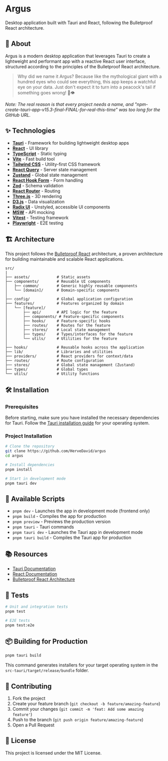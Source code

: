 # Argus

Desktop application built with Tauri and React, following the Bulletproof React architecture.

## 🚀 About

Argus is a modern desktop application that leverages Tauri to create a lightweight and performant app with a reactive React user interface, structured according to the principles of the Bulletproof React architecture.

> Why did we name it Argus? Because like the mythological giant with a hundred eyes who could see everything, this app keeps a watchful eye on your data. Just don't expect it to turn into a peacock's tail if something goes wrong! 🦚👁️

_Note: The real reason is that every project needs a name, and "npm-create-tauri-app-v15.3-final-FINAL-for-real-this-time" was too long for the GitHub URL._

## ✨ Technologies

- **[Tauri](https://tauri.app/)** - Framework for building lightweight desktop apps
- **[React](https://reactjs.org/)** - UI library
- **[TypeScript](https://www.typescriptlang.org/)** - Static typing
- **[Vite](https://vitejs.dev/)** - Fast build tool
- **[Tailwind CSS](https://tailwindcss.com/)** - Utility-first CSS framework
- **[React Query](https://tanstack.com/query/latest)** - Server state management
- **[Zustand](https://zustand-demo.pmnd.rs/)** - Global state management
- **[React Hook Form](https://react-hook-form.com/)** - Form handling
- **[Zod](https://github.com/colinhacks/zod)** - Schema validation
- **[React Router](https://reactrouter.com/)** - Routing
- **[Three.js](https://threejs.org/)** - 3D rendering
- **[D3.js](https://d3js.org/)** - Data visualization
- **[Radix UI](https://www.radix-ui.com/)** - Unstyled, accessible UI components
- **[MSW](https://mswjs.io/)** - API mocking
- **[Vitest](https://vitest.dev/)** - Testing framework
- **[Playwright](https://playwright.dev/)** - E2E testing

## 🏗️ Architecture

This project follows the [Bulletproof React](https://github.com/alan2207/bulletproof-react) architecture, a proven architecture for building maintainable and scalable React applications.

```
src/
|
├── assets/            # Static assets
├── components/        # Reusable UI components
│   ├── common/        # Generic highly reusable components
│   └── [domain]/      # Domain-specific components
│
├── config/            # Global application configuration
├── features/          # Features organized by domain
│   └── [feature]/
│       ├── api/       # API logic for the feature
│       ├── components/ # Feature-specific components
│       ├── hooks/     # Feature-specific hooks
│       ├── routes/    # Routes for the feature
│       ├── stores/    # Local state management
│       ├── types/     # Types/interfaces for the feature
│       └── utils/     # Utilities for the feature
│
├── hooks/             # Reusable hooks across the application
├── lib/               # Libraries and utilities
├── providers/         # React providers for context/data
├── routes/            # Route configuration
├── stores/            # Global state management (Zustand)
├── types/             # Global types
└── utils/             # Utility functions
```

## 🛠️ Installation

### Prerequisites

Before starting, make sure you have installed the necessary dependencies for Tauri. Follow the [Tauri installation guide](https://tauri.app/v1/guides/getting-started/prerequisites) for your operating system.

### Project Installation

```bash
# Clone the repository
git clone https://github.com/HerveDavid/argus
cd argus

# Install dependencies
pnpm install

# Start in development mode
pnpm tauri dev
```

## 📝 Available Scripts

- `pnpm dev` - Launches the app in development mode (frontend only)
- `pnpm build` - Compiles the app for production
- `pnpm preview` - Previews the production version
- `pnpm tauri` - Tauri commands
- `pnpm tauri dev` - Launches the Tauri app in development mode
- `pnpm tauri build` - Compiles the Tauri app for production

## 📚 Resources

- [Tauri Documentation](https://tauri.app/v1/guides/)
- [React Documentation](https://reactjs.org/docs/getting-started.html)
- [Bulletproof React Architecture](https://github.com/alan2207/bulletproof-react)

## 🧪 Tests

```bash
# Unit and integration tests
pnpm test

# E2E tests
pnpm test:e2e
```

## 📦 Building for Production

```bash
pnpm tauri build
```

This command generates installers for your target operating system in the `src-tauri/target/release/bundle` folder.

## 🤝 Contributing

1. Fork the project
2. Create your feature branch (`git checkout -b feature/amazing-feature`)
3. Commit your changes (`git commit -m 'feat: Add some amazing feature'`)
4. Push to the branch (`git push origin feature/amazing-feature`)
5. Open a Pull Request

## 📄 License

This project is licensed under the MIT License.